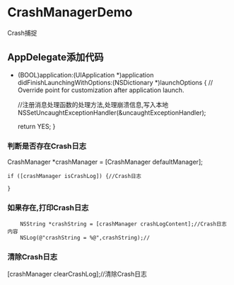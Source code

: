# CrashManagerDemo
Crash捕捉
## AppDelegate添加代码
- (BOOL)application:(UIApplication *)application didFinishLaunchingWithOptions:(NSDictionary *)launchOptions {
    // Override point for customization after application launch.
    
    //注册消息处理函数的处理方法,处理崩溃信息,写入本地
    NSSetUncaughtExceptionHandler(&uncaughtExceptionHandler);

    return YES;
}

### 判断是否存在Crash日志
 CrashManager *crashManager = [CrashManager defaultManager];
    
    if ([crashManager isCrashLog]) {//Crash日志

    }
    
### 如果存在,打印Crash日志
        NSString *crashString = [crashManager crashLogContent];//Crash日志内容
        NSLog(@"crashString = %@",crashString);//
        
### 清除Crash日志
[crashManager clearCrashLog];//清除Crash日志

